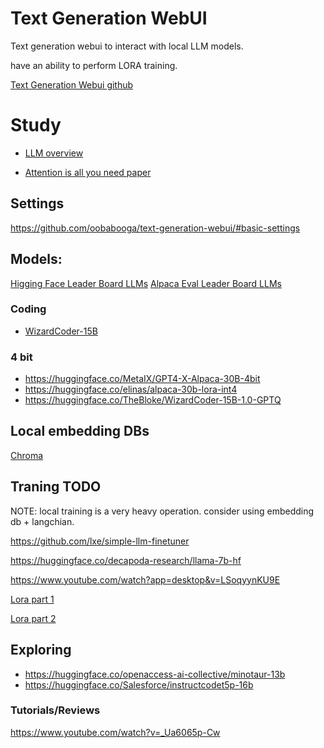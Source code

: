 # Text Generation WebUI

Text generation webui to interact with local LLM models.

have an ability to perform LORA training.

[Text Generation Webui github](https://github.com/oobabooga/text-generation-webui)

# Study

- [LLM overview](https://github.com/datainsightat/introduction_llm#architecture-oflarge-language-models)

- [Attention is all you need paper](https://arxiv.org/pdf/1706.03762.pdf)

## Settings

https://github.com/oobabooga/text-generation-webui/#basic-settings

## Models:

[Higging Face Leader Board LLMs](https://huggingface.co/spaces/HuggingFaceH4/open_llm_leaderboard)
[Alpaca Eval Leader Board LLMs](https://tatsu-lab.github.io/alpaca_eval/)

### Coding

- [WizardCoder-15B](https://huggingface.co/WizardLM/WizardCoder-15B-V1.0)

### 4 bit

- https://huggingface.co/MetaIX/GPT4-X-Alpaca-30B-4bit
- https://huggingface.co/elinas/alpaca-30b-lora-int4
- https://huggingface.co/TheBloke/WizardCoder-15B-1.0-GPTQ

## Local embedding DBs

[Chroma](https://github.com/chroma-core/chroma)


## Traning TODO

NOTE: local training is a very heavy operation. consider using embedding db + langchian.

https://github.com/lxe/simple-llm-finetuner

https://huggingface.co/decapoda-research/llama-7b-hf

https://www.youtube.com/watch?app=desktop&v=LSoqyynKU9E

[Lora part 1](https://www.youtube.com/watch?v=7pdEK9ckDQ8)

[Lora part 2](https://www.youtube.com/watch?v=LjJ8hgnTYfs)

## Exploring

- https://huggingface.co/openaccess-ai-collective/minotaur-13b
- https://huggingface.co/Salesforce/instructcodet5p-16b

### Tutorials/Reviews

https://www.youtube.com/watch?v=_Ua6065p-Cw
